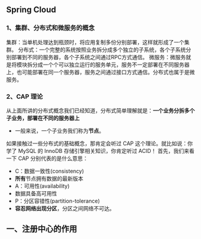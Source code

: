 ## Spring Cloud

### 1、集群、分布式和微服务的概念

集群：当单机处理达到瓶颈时，将应用复制多份分别部署，这样就形成了一个集群。
分布式：一个完整的系统按照业务拆分成多个独立的子系统，各个子系统分别部署到不同的服务器，各个子系统之间通过RPC方式通信。
微服务：微服务就是将模块拆分成一个个可以独立运行的服务单元，服务不一定部署在不同服务器上，也可能部署在同一个服务器，服务之间通过接口方式通信。分布式也属于是微服务。

### 2、CAP 理论

从上面所讲的分布式概念我们已经知道，分布式简单理解就是：**一个业务分拆多个子业务，部署在不同的服务器上**

- 一般来说，一个子业务我们称为**节点**。

如果接触过一些分布式的基础概念，那肯定会听过 CAP 这个理论。就比如说：你学了 MySQL 的 InnoDB 存储引擎相关知识，你肯定听过 ACID！
首先，我们来看一下 CAP 分别代表的是什么意思：

- C：数据一致性(consistency)
- **所有**节点拥有数据的最新版本
- A：可用性(availability)
- 数据具备高可用性
- P：分区容错性(partition-tolerance)
- **容忍网络出现分区**，分区之间网络不可达。

## 一、注册中心的作用





